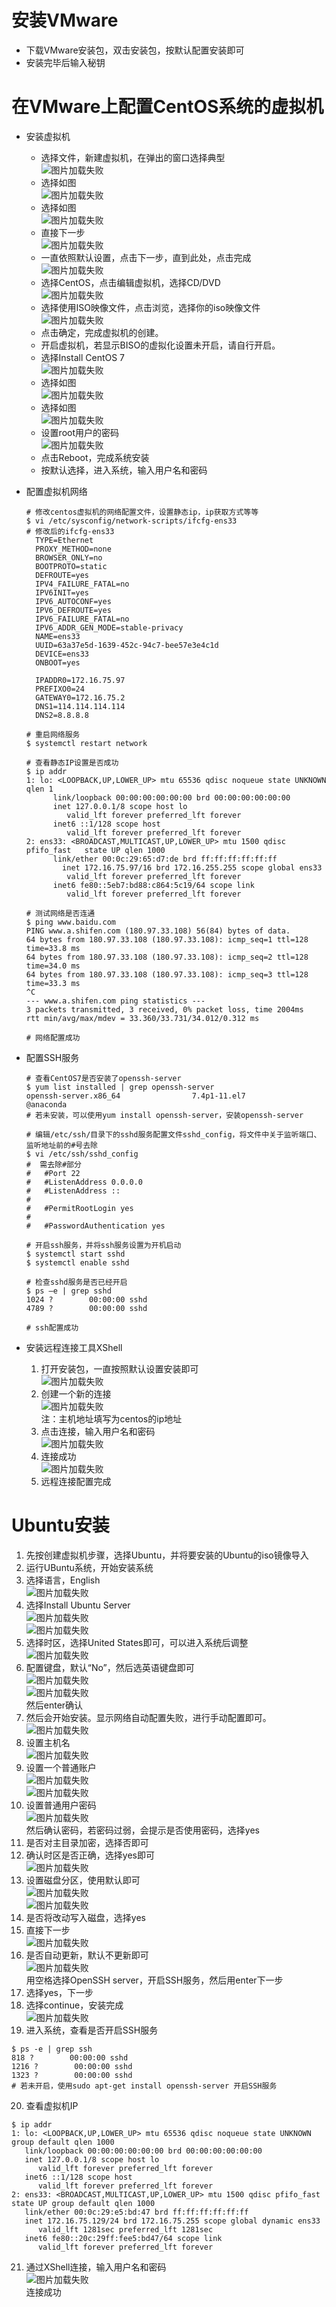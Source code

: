 # 安装VMware
* 下载VMware安装包，双击安装包，按默认配置安装即可
* 安装完毕后输入秘钥

# 在VMware上配置CentOS系统的虚拟机 
* 安装虚拟机
    - 选择文件，新建虚拟机，在弹出的窗口选择典型  
	![图片加载失败](https://raw.githubusercontent.com/shenyuanyu/shenyuanyu/master/picture/image014.jpg)  
    - 选择如图  
	![图片加载失败](https://raw.githubusercontent.com/shenyuanyu/shenyuanyu/master/picture/image016.jpg)  
    - 选择如图  
	![图片加载失败](https://raw.githubusercontent.com/shenyuanyu/shenyuanyu/master/picture/image018.jpg)  
    - 直接下一步  
	![图片加载失败](https://raw.githubusercontent.com/shenyuanyu/shenyuanyu/master/picture/image020.jpg)  
     - 一直依照默认设置，点击下一步，直到此处，点击完成  
	![图片加载失败](https://raw.githubusercontent.com/shenyuanyu/shenyuanyu/master/picture/image022.jpg)  
    - 选择CentOS，点击编辑虚拟机，选择CD/DVD  
	![图片加载失败](https://raw.githubusercontent.com/shenyuanyu/shenyuanyu/master/picture/image024.jpg)  
    - 选择使用ISO映像文件，点击浏览，选择你的iso映像文件  
	![图片加载失败](https://raw.githubusercontent.com/shenyuanyu/shenyuanyu/master/picture/image026.jpg)  
     - 点击确定，完成虚拟机的创建。  
     - 开启虚拟机，若显示BISO的虚拟化设置未开启，请自行开启。  
     - 选择Install CentOS 7  
	![图片加载失败](https://raw.githubusercontent.com/shenyuanyu/shenyuanyu/master/picture/image028.jpg)  
     - 选择如图  
	![图片加载失败](https://raw.githubusercontent.com/shenyuanyu/shenyuanyu/master/picture/image030.jpg)  
     - 选择如图  
	![图片加载失败](https://raw.githubusercontent.com/shenyuanyu/shenyuanyu/master/picture/image032.jpg)  
     - 设置root用户的密码  
	![图片加载失败](https://raw.githubusercontent.com/shenyuanyu/shenyuanyu/master/picture/image034.jpg)  
     - 点击Reboot，完成系统安装  
     - 按默认选择，进入系统，输入用户名和密码  
* 配置虚拟机网络  
  ```
  # 修改centos虚拟机的网络配置文件，设置静态ip，ip获取方式等等
  $ vi /etc/sysconfig/network-scripts/ifcfg-ens33
  # 修改后的ifcfg-ens33
    TYPE=Ethernet
    PROXY_METHOD=none
    BROWSER_ONLY=no
    BOOTPROTO=static
    DEFROUTE=yes
    IPV4_FAILURE_FATAL=no
    IPV6INIT=yes
    IPV6_AUTOCONF=yes
    IPV6_DEFROUTE=yes
    IPV6_FAILURE_FATAL=no
    IPV6_ADDR_GEN_MODE=stable-privacy
    NAME=ens33
    UUID=63a37e5d-1639-452c-94c7-bee57e3e4c1d
    DEVICE=ens33
    ONBOOT=yes

    IPADDR0=172.16.75.97
    PREFIXO0=24
    GATEWAY0=172.16.75.2
    DNS1=114.114.114.114
    DNS2=8.8.8.8

  # 重启网络服务
  $ systemctl restart network
  
  # 查看静态IP设置是否成功
  $ ip addr
  1: lo: <LOOPBACK,UP,LOWER_UP> mtu 65536 qdisc noqueue state UNKNOWN qlen 1
        link/loopback 00:00:00:00:00:00 brd 00:00:00:00:00:00
        inet 127.0.0.1/8 scope host lo
           valid_lft forever preferred_lft forever
        inet6 ::1/128 scope host 
           valid_lft forever preferred_lft forever
  2: ens33: <BROADCAST,MULTICAST,UP,LOWER_UP> mtu 1500 qdisc pfifo_fast   state UP qlen 1000
        link/ether 00:0c:29:65:d7:de brd ff:ff:ff:ff:ff:ff
          inet 172.16.75.97/16 brd 172.16.255.255 scope global ens33
           valid_lft forever preferred_lft forever
        inet6 fe80::5eb7:bd88:c864:5c19/64 scope link 
           valid_lft forever preferred_lft forever
  
  # 测试网络是否连通
  $ ping www.baidu.com
  PING www.a.shifen.com (180.97.33.108) 56(84) bytes of data.
  64 bytes from 180.97.33.108 (180.97.33.108): icmp_seq=1 ttl=128 time=33.8 ms
  64 bytes from 180.97.33.108 (180.97.33.108): icmp_seq=2 ttl=128 time=34.0 ms
  64 bytes from 180.97.33.108 (180.97.33.108): icmp_seq=3 ttl=128 time=33.3 ms
  ^C   
  --- www.a.shifen.com ping statistics ---
  3 packets transmitted, 3 received, 0% packet loss, time 2004ms
  rtt min/avg/max/mdev = 33.360/33.731/34.012/0.312 ms

  # 网络配置成功
  ``` 
* 配置SSH服务  
   ```
   # 查看CentOS7是否安装了openssh-server
   $ yum list installed | grep openssh-server
   openssh-server.x86_64                7.4p1-11.el7                   @anaconda 
   # 若未安装，可以使用yum install openssh-server，安装openssh-server
   
   # 编辑/etc/ssh/目录下的sshd服务配置文件sshd_config，将文件中关于监听端口、监听地址前的#号去除
   $ vi /etc/ssh/sshd_config
   #  需去除#部分
   #   #Port 22
   #   #ListenAddress 0.0.0.0
   #   #ListenAddress ::
   #
   #   #PermitRootLogin yes
   #
   #   #PasswordAuthentication yes

   # 开启ssh服务，并将ssh服务设置为开机启动
   $ systemctl start sshd
   $ systemctl enable sshd

   # 检查sshd服务是否已经开启
   $ ps –e | grep sshd 
   1024 ?        00:00:00 sshd
   4789 ?        00:00:00 sshd

  # ssh配置成功
  ```

* 安装远程连接工具XShell  
	1. 打开安装包，一直按照默认设置安装即可  
	![图片加载失败](https://raw.githubusercontent.com/shenyuanyu/shenyuanyu/master/picture/image066.jpg)   
	1. 创建一个新的连接  
	![图片加载失败](https://raw.githubusercontent.com/shenyuanyu/shenyuanyu/master/picture/image068.jpg)   
        注：主机地址填写为centos的ip地址
	1. 点击连接，输入用户名和密码  
	![图片加载失败](https://raw.githubusercontent.com/shenyuanyu/shenyuanyu/master/picture/image070.jpg)   
	1. 连接成功  
	![图片加载失败](https://raw.githubusercontent.com/shenyuanyu/shenyuanyu/master/picture/image071.png)   
	1. 远程连接配置完成  
# Ubuntu安装  
1. 先按创建虚拟机步骤，选择Ubuntu，并将要安装的Ubuntu的iso镜像导入  
2. 运行UBuntu系统，开始安装系统  
3. 选择语言，English  
 ![图片加载失败](https://raw.githubusercontent.com/shenyuanyu/shenyuanyu/master/picture/Ubuntu%20(1).jpg)    
4. 选择Install Ubuntu Server  
 ![图片加载失败](https://raw.githubusercontent.com/shenyuanyu/shenyuanyu/master/picture/Ubuntu%20(2).jpg)  
![图片加载失败](https://raw.githubusercontent.com/shenyuanyu/shenyuanyu/master/picture/Ubuntu%20(3).jpg)   
5. 选择时区，选择United States即可，可以进入系统后调整   
 ![图片加载失败](https://raw.githubusercontent.com/shenyuanyu/shenyuanyu/master/picture/Ubuntu%20(4).jpg)  
6. 配置键盘，默认“No”，然后选英语键盘即可  
 ![图片加载失败](https://raw.githubusercontent.com/shenyuanyu/shenyuanyu/master/picture/Ubuntu%20(5).jpg)  
 ![图片加载失败](https://raw.githubusercontent.com/shenyuanyu/shenyuanyu/master/picture/Ubuntu%20(6).jpg)  
然后enter确认  
7. 然后会开始安装。显示网络自动配置失败，进行手动配置即可。  
 ![图片加载失败](https://raw.githubusercontent.com/shenyuanyu/shenyuanyu/master/picture/Ubuntu%20(7).jpg)  
8. 设置主机名  
 ![图片加载失败](https://raw.githubusercontent.com/shenyuanyu/shenyuanyu/master/picture/Ubuntu%20(8).jpg)  
9. 设置一个普通账户  
 ![图片加载失败](https://raw.githubusercontent.com/shenyuanyu/shenyuanyu/master/picture/Ubuntu%20(9).jpg)  
 ![图片加载失败](https://raw.githubusercontent.com/shenyuanyu/shenyuanyu/master/picture/Ubuntu%20(10).jpg)  
10. 设置普通用户密码  
 ![图片加载失败](https://raw.githubusercontent.com/shenyuanyu/shenyuanyu/master/picture/Ubuntu%20(11).jpg)   
然后确认密码，若密码过弱，会提示是否使用密码，选择yes  
11. 是否对主目录加密，选择否即可  
12. 确认时区是否正确，选择yes即可  
 ![图片加载失败](https://raw.githubusercontent.com/shenyuanyu/shenyuanyu/master/picture/Ubuntu%20(12).jpg)  
13. 设置磁盘分区，使用默认即可  
 ![图片加载失败](https://raw.githubusercontent.com/shenyuanyu/shenyuanyu/master/picture/Ubuntu%20(13).jpg)  
 ![图片加载失败](https://raw.githubusercontent.com/shenyuanyu/shenyuanyu/master/picture/Ubuntu%20(14).jpg)  
14. 是否将改动写入磁盘，选择yes  
15. 直接下一步  
 ![图片加载失败](https://raw.githubusercontent.com/shenyuanyu/shenyuanyu/master/picture/Ubuntu%20(15).jpg)  
16. 是否自动更新，默认不更新即可  
 ![图片加载失败](https://raw.githubusercontent.com/shenyuanyu/shenyuanyu/master/picture/Ubuntu%20(16).jpg)  
用空格选择OpenSSH server，开启SSH服务，然后用enter下一步  
17. 选择yes，下一步  
18. 选择continue，安装完成  
 ![图片加载失败](https://raw.githubusercontent.com/shenyuanyu/shenyuanyu/master/picture/Ubuntu%20(17).jpg)  
19. 进入系统，查看是否开启SSH服务  
   ```
  $ ps -e | grep ssh
   818 ?        00:00:00 sshd
  1216 ?        00:00:00 sshd
  1323 ?        00:00:00 sshd
  # 若未开启，使用sudo apt-get install openssh-server 开启SSH服务 
   ```
20. 查看虚拟机IP   
 ```
$ ip addr
1: lo: <LOOPBACK,UP,LOWER_UP> mtu 65536 qdisc noqueue state UNKNOWN group default qlen 1000
    link/loopback 00:00:00:00:00:00 brd 00:00:00:00:00:00
    inet 127.0.0.1/8 scope host lo
       valid_lft forever preferred_lft forever
    inet6 ::1/128 scope host 
       valid_lft forever preferred_lft forever
2: ens33: <BROADCAST,MULTICAST,UP,LOWER_UP> mtu 1500 qdisc pfifo_fast state UP group default qlen 1000
    link/ether 00:0c:29:e5:bd:47 brd ff:ff:ff:ff:ff:ff
    inet 172.16.75.129/24 brd 172.16.75.255 scope global dynamic ens33
       valid_lft 1281sec preferred_lft 1281sec
    inet6 fe80::20c:29ff:fee5:bd47/64 scope link 
       valid_lft forever preferred_lft forever
 ```
21. 通过XShell连接，输入用户名和密码   
 ![图片加载失败](https://raw.githubusercontent.com/shenyuanyu/shenyuanyu/master/picture/Ubuntu%20(20).jpg)  
连接成功   
